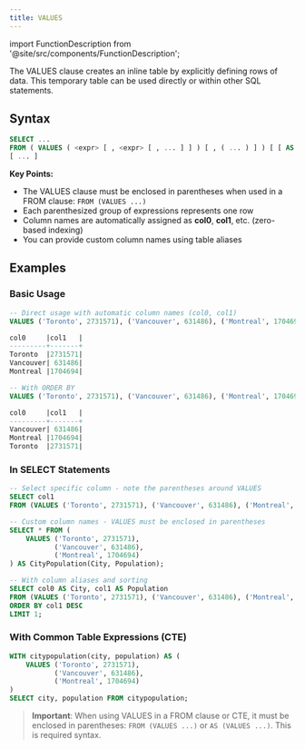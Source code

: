 ```yaml
---
title: VALUES
---
```

import FunctionDescription from '@site/src/components/FunctionDescription';

<FunctionDescription description="Introduced or updated: v1.2.65"/>

The VALUES clause creates an inline table by explicitly defining rows of data. This temporary table can be used directly or within other SQL statements.

## Syntax

```sql
SELECT ...
FROM ( VALUES ( <expr> [ , <expr> [ , ... ] ] ) [ , ( ... ) ] ) [ [ AS ] <table_alias> [ ( <column_alias> [, ... ] ) ] ]
[ ... ]
```

**Key Points:**
- The VALUES clause must be enclosed in parentheses when used in a FROM clause: `FROM (VALUES ...)`
- Each parenthesized group of expressions represents one row
- Column names are automatically assigned as **col0**, **col1**, etc. (zero-based indexing)
- You can provide custom column names using table aliases

## Examples

### Basic Usage

```sql
-- Direct usage with automatic column names (col0, col1)
VALUES ('Toronto', 2731571), ('Vancouver', 631486), ('Montreal', 1704694);

col0     |col1   |
---------+-------+
Toronto  |2731571|
Vancouver| 631486|
Montreal |1704694|

-- With ORDER BY
VALUES ('Toronto', 2731571), ('Vancouver', 631486), ('Montreal', 1704694) ORDER BY col1;

col0     |col1   |
---------+-------+
Vancouver| 631486|
Montreal |1704694|
Toronto  |2731571|
```

### In SELECT Statements

```sql
-- Select specific column - note the parentheses around VALUES
SELECT col1
FROM (VALUES ('Toronto', 2731571), ('Vancouver', 631486), ('Montreal', 1704694));

-- Custom column names - VALUES must be enclosed in parentheses
SELECT * FROM (
    VALUES ('Toronto', 2731571),
           ('Vancouver', 631486),
           ('Montreal', 1704694)
) AS CityPopulation(City, Population);

-- With column aliases and sorting
SELECT col0 AS City, col1 AS Population
FROM (VALUES ('Toronto', 2731571), ('Vancouver', 631486), ('Montreal', 1704694))
ORDER BY col1 DESC
LIMIT 1;
```

### With Common Table Expressions (CTE)

```sql
WITH citypopulation(city, population) AS (
    VALUES ('Toronto', 2731571),
           ('Vancouver', 631486),
           ('Montreal', 1704694)
)
SELECT city, population FROM citypopulation;
```

> **Important**: When using VALUES in a FROM clause or CTE, it must be enclosed in parentheses: `FROM (VALUES ...)` or `AS (VALUES ...)`. This is required syntax.
